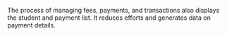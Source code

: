 The process of managing fees, payments, and transactions also displays the student and payment list. It reduces efforts and generates data on payment details.